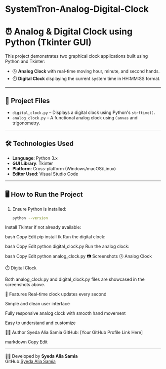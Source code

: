 # SystemTron-Analog-Digital-Clock

# ⏰ Analog & Digital Clock using Python (Tkinter GUI)

This project demonstrates two graphical clock applications built using Python and Tkinter:

- 🕒 **Analog Clock** with real-time moving hour, minute, and second hands.
- ⏱️ **Digital Clock** displaying the current system time in HH:MM:SS format.

---

## 📁 Project Files

- `digital_clock.py` – Displays a digital clock using Python's `strftime()`.
- `analog_clock.py` – A functional analog clock using `Canvas` and trigonometry.

---

## 🛠️ Technologies Used

- **Language**: Python 3.x  
- **GUI Library**: Tkinter  
- **Platform**: Cross-platform (Windows/macOS/Linux)  
- **Editor Used**: Visual Studio Code

---

## 🖥️ How to Run the Project

1. Ensure Python is installed:
   ```bash
   python --version
Install Tkinter if not already available:

bash
Copy
Edit
pip install tk
Run the digital clock:

bash
Copy
Edit
python digital_clock.py
Run the analog clock:

bash
Copy
Edit
python analog_clock.py
📷 Screenshots
🕒 Analog Clock

⏱️ Digital Clock

Both analog_clock.py and digital_clock.py files are showcased in the screenshots above.

📌 Features
Real-time clock updates every second

Simple and clean user interface

Fully responsive analog clock with smooth hand movement

Easy to understand and customize

👨‍💻 Author
Syeda Alia Samia
GitHub: [Your GitHub Profile Link Here]

markdown
Copy
Edit




---
👨‍💻 Developed by
**Syeda Alia Samia**  
GitHub:[Syeda Alia Samia](https://github.com/your-github-username)
